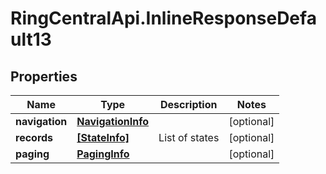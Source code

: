 # RingCentralApi.InlineResponseDefault13

## Properties
Name | Type | Description | Notes
------------ | ------------- | ------------- | -------------
**navigation** | [**NavigationInfo**](NavigationInfo.md) |  | [optional] 
**records** | [**[StateInfo]**](StateInfo.md) | List of states | [optional] 
**paging** | [**PagingInfo**](PagingInfo.md) |  | [optional] 


